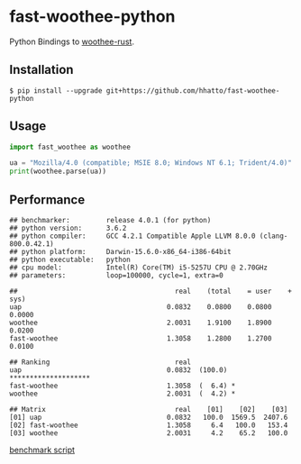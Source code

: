# fast-woothee-python

Python Bindings to [woothee-rust](https://github.com/woothee/woothee-rust).


## Installation

```
$ pip install --upgrade git+https://github.com/hhatto/fast-woothee-python
```

## Usage

```python
import fast_woothee as woothee

ua = "Mozilla/4.0 (compatible; MSIE 8.0; Windows NT 6.1; Trident/4.0)"
print(woothee.parse(ua))
```

## Performance

```
## benchmarker:         release 4.0.1 (for python)
## python version:      3.6.2
## python compiler:     GCC 4.2.1 Compatible Apple LLVM 8.0.0 (clang-800.0.42.1)
## python platform:     Darwin-15.6.0-x86_64-i386-64bit
## python executable:   python
## cpu model:           Intel(R) Core(TM) i5-5257U CPU @ 2.70GHz
## parameters:          loop=100000, cycle=1, extra=0

##                                       real    (total    = user    + sys)
uap                                    0.0832    0.0800    0.0800    0.0000
woothee                                2.0031    1.9100    1.8900    0.0200
fast-woothee                           1.3058    1.2800    1.2700    0.0100

## Ranking                               real
uap                                    0.0832  (100.0) ********************
fast-woothee                           1.3058  (  6.4) *
woothee                                2.0031  (  4.2) *

## Matrix                                real    [01]    [02]    [03]
[01] uap                               0.0832   100.0  1569.5  2407.6
[02] fast-woothee                      1.3058     6.4   100.0   153.4
[03] woothee                           2.0031     4.2    65.2   100.0
```

[benchmark script](https://gist.github.com/hhatto/c951a981e8a3ee4d1bbcf96cb93d5f5e)
